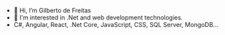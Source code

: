 - 👋 Hi, I’m Gilberto de Freitas
- 👀 I'm interested in .Net and web development technologies.
-  C#, Angular, React, .Net Core, JavaScript, CSS, SQL Server, MongoDB...

<!---
gfreitasalves/gfreitasalves is a ✨ special ✨ repository because its `README.md` (this file) appears on your GitHub profile.
You can click the Preview link to take a look at your changes.
--->
